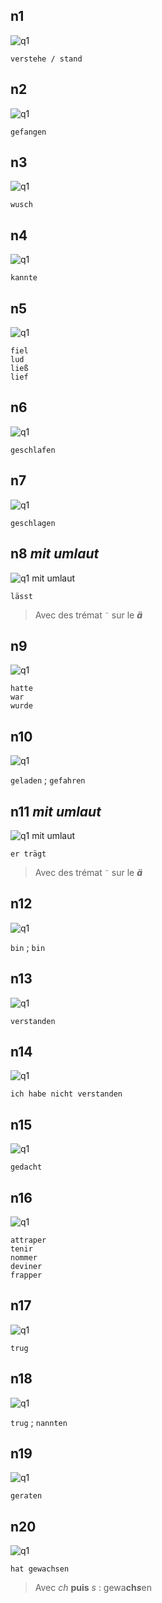 ## n1

![q1](./de.files/q1.png)

`verstehe / stand`

## n2

![q1](./de.files/q2.png)

`gefangen`

## n3

![q1](./de.files/q3.png)

`wusch`

## n4

![q1](./de.files/q4.png)

`kannte`

## n5

![q1](./de.files/q5.png)

```
fiel
lud
ließ
lief
```

## n6

![q1](./de.files/q6.png)

`geschlafen`

## n7

![q1](./de.files/q7.png)

`geschlagen`

## n8 *mit umlaut*

![q1 **mit umlaut**](./de.files/q8-mit_umlaut.png)

`lässt`

> Avec des trémat `¨` sur le ***ä***

## n9

![q1](./de.files/q9.png)

```
hatte
war
wurde
```

## n10

![q1](./de.files/q10.png)

`geladen` ; `gefahren`

## n11 *mit umlaut*

![q1 **mit umlaut**](./de.files/q11-mit_umlaut.png)

`er trägt`

> Avec des trémat `¨` sur le ***ä***

## n12

![q1](./de.files/q12.png)

`bin` ; `bin`

## n13

![q1](./de.files/q13.png)

`verstanden`

## n14

![q1](./de.files/q14.png)

`ich habe nicht verstanden`

## n15

![q1](./de.files/q15.png)

`gedacht`

## n16

![q1](./de.files/q16.png)

```
attraper
tenir
nommer
deviner
frapper
```

## n17

![q1](./de.files/q17.png)

`trug`

## n18

![q1](./de.files/q18.png)

`trug` ; `nannten`

## n19

![q1](./de.files/q19.png)

`geraten`

## n20

![q1](./de.files/q20.png)

`hat gewachsen`

> Avec *ch* **puis** *s* : gewa**ch*s***en
